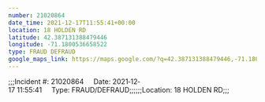 ```yaml
---
number: 21020864
date_time: 2021-12-17T11:55:41+00:00
location: 18 HOLDEN RD
latitude: 42.387131388479446
longitude: -71.1800536658522
type: FRAUD DEFRAUD
google_maps_link: https://maps.google.com/?q=42.387131388479446,-71.1800536658522
---
```


;;;Incident #: 21020864     Date: 2021‐12‐17 11:55:41     Type: FRAUD/DEFRAUD;;;;;;Location: 18 HOLDEN RD;;;

